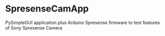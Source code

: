 # SpresenseCamApp
PySimpleGUI application plus Arduino Spresense firmware to test features of Sony Spresense Camera
